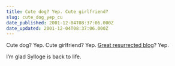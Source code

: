 ```yaml
---
title: Cute dog? Yep. Cute girlfriend?
slug: cute_dog_yep_cu
date_published: 2001-12-04T08:37:06.000Z
date_updated: 2001-12-04T08:37:06.000Z
---
```


Cute dog? Yep. Cute girlfriend? Yep. [Great resurrected blog](http://www.sylloge.com/personal/)? Yep.

I’m glad Sylloge is back to life.

